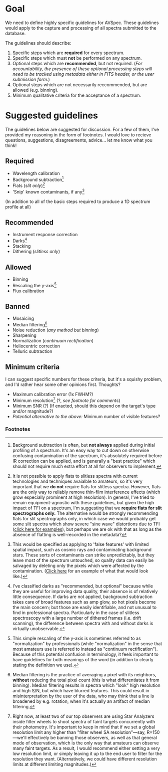 # Goal

We need to define highly specific guidelines for AVSpec. These guidelines would apply to the capture and processing of all spectra submitted to the database.

The guidelines should describe:

1. Specific steps which are **required** for every spectrum.
2. Specific steps which must **not** be performed on any spectrum.
3. Optional steps which are **recommended**, but not required. (*For accountability, the presence of these optional processing steps will need to be tracked using metadata either in FITS header, or the user submission form.*)
4. Optional steps which are not necessarily reccommended, but are allowed (e.g. binning).
5. Minimum qualitative criteria for the acceptance of a spectrum.

# Suggested guidelines

The guidelines below are suggested for discussion. For a few of them, I've provided my reasoning in the form of footnotes. I would love to recieve questions, suggestions, disagreements, advice... let me know what you think!

## Required

- Wavelength calibration
- Background subtraction[^1]
- Flats (*slit only*)[^2]
- 'Snip' known contaminants, if any[^3]

(In addition to all of the basic steps required to produce a 1D spectrum profile at all)

## Recommended

- Instrument response correction
- Darks[^4]
- Stacking
- Dithering (*slitless only*)

## Allowed

- Binning
- Rescaling the y-axis[^5]
- Flux calibration

## Banned

- Mosaicing
- Median filtering[^6]
- Noise reduction (*any method but binning*)
- Sharpening
- Normalization (*continuum rectification*)
- Heliocentric correction
- Telluric subtraction

## Minimum criteria

I can suggest specific numbers for these criteria, but it's a squishy problem, and I'd rather hear some other opinions first. Thoughts?

- Maximum calibration error (1x FWHM?)
- Minimum resolution[^7] (?, *see footnote for comments*)
- Minimum SNR (?) (If enacted, should this depend on the target's type and/or magnitude?)
- *Potential alternative to the above:* Minimum number of visible features?

### Footnotes

[^1]: Background subtraction is often, but **not always** applied during initial profiling of a spectrum. It's an easy way to cut down on otherwise confusing contamination of the spectrum, it's absolutely required before IR correction can be applied, and is generally a "best practice" which should not require much extra effort at all for observers to implement.

[^2]: It is not possible to apply flats to slitless spectra with current technologies and techniques avaialble to amateurs, so it's very important that we **do not** require flats for slitless spectra. However, flats are the only way to reliably remove thin-film interference effects (which grow especially prominent at high resolution). In general, I've tried to remain equipment-agnostic with these guidelines, but given the high impact of TFI on a spectrum, I'm suggesting that we **require flats for slit spectrographs only.** The alternative would be strongly recommending flats for slit spectrographs only, in which case we would probably get some slit spectra which show severe "sine wave" distortions due to TFI ([click here for examples](http://www.astrosurf.com/buil/fringes/index.html)), but perhaps we are ok with that as long as the absence of flatting is well-recorded in the metadata?

[^3]: This would be specified as applying to 'false features' with limited spatial impact, such as cosmic rays and contaminating background stars. These sorts of contaminants can strike unpredictably, but they leave most of the spectrum untouched, so quality data can easily be salvaged by deleting only the pixels which were affected by the contamination. ([Click here](https://i.imgur.com/3oddhdx.png) for an example of what that would look like.)

[^4]: I've classified darks as "recommended, but optional" because while they are useful for improving data quality, their absence is of relatively little consequence. If darks are not applied, background subtraction takes care of broad features such as amp glow, so hot pixels become the main concern; but those are easily identifiable, and not unusual to find in professional spectra. Particularly in the case of slitless spectroscopy with a large number of dithered frames (i.e. drift scanning), the difference between spectra with and without darks is virtually unobservable.

[^5]: This simple rescaling of the y-axis is sometimes referred to as "normalization" by professionals (while "normalization" in the sense that most amateurs use is referred to instead as "continuum rectification"). Because of this potential confusion in terminology, it feels important to have guidelines for both meanings of the word (in addition to clearly stating the definition we use).

[^6]: Median filtering is the practice of averaging a pixel with its neighbors, **without** reducing the total pixel count (this is what differentiates it from binning). Median filtering results in spectra which "look" high resolution and high S/N, but which have blurred features. This could result in misinterpretation by the user of the data, who may think that a line is broadened by e.g. rotation, when it's actually an artifact of median filtering.

[^7]: Right now, at least two of our top observers are using Star Analyzers inside filter wheels to shoot spectra of faint targets concurrently with their photometry. It's important to keep in mind that if we set a global resolution limit any higher than "filter wheel SA resolution"—say, R=150—we'll effectively be banning those observers, as well as that general mode of observation, which is the only way that amateurs can observe many faint targets. As a result, I would recommend either setting a very low resolution limit, or simply leaving it up to the end user to filter for the resolution they want. (Alternatively, we could have different resolution limits at different limiting magnitudes.)

